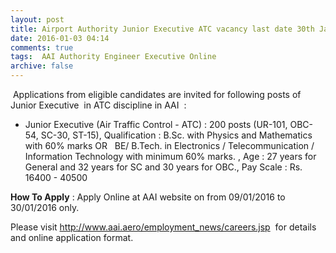 ```yaml
---
layout: post
title: Airport Authority Junior Executive ATC vacancy last date 30th Jan-2016   
date: 2016-01-03 04:14
comments: true
tags:  AAI Authority Engineer Executive Online 
archive: false
---
```

 Applications from eligible candidates are invited for following posts of Junior Executive  in ATC discipline in AAI  : 

- Junior Executive (Air Traffic Control - ATC) : 200 posts (UR-101, OBC-54, SC-30, ST-15), Qualification : B.Sc. with Physics and Mathematics with 60% marks OR   BE/ B.Tech. in Electronics / Telecommunication / Information Technology with minimum 60% marks. , Age : 27 years for General and 32 years for SC and 30 years for OBC., Pay Scale : Rs. 16400 - 40500

**How To Apply** : Apply Online at AAI website on from 09/01/2016 to 30/01/2016 only.

Please visit <http://www.aai.aero/employment_news/careers.jsp>  for details and online application format.



